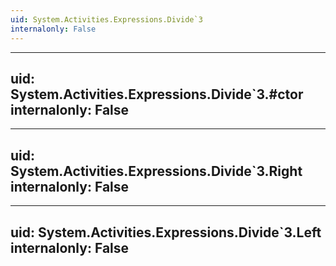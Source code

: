 ```yaml
---
uid: System.Activities.Expressions.Divide`3
internalonly: False
---
```


---
uid: System.Activities.Expressions.Divide`3.#ctor
internalonly: False
---

---
uid: System.Activities.Expressions.Divide`3.Right
internalonly: False
---

---
uid: System.Activities.Expressions.Divide`3.Left
internalonly: False
---
